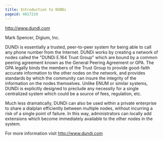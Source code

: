 ```yaml
---
title: Introduction to DUNDi
pageid: 4817219
---
```


<http://www.dundi.com> 


Mark Spencer, Digium, Inc. 


DUNDi is essentially a trusted, peer-to-peer system for being able to call any phone number from the Internet. DUNDi works by creating a network of nodes called the "DUNDi E.164 Trust Group" which are bound by a common peering agreement known as the General Peering Agreement or GPA. The GPA legally binds the members of the Trust Group to provide good-faith accurate information to the other nodes on the network, and provides standards by which the community can insure the integrity of the information on the nodes themselves. Unlike ENUM or similar systems, DUNDi is explicitly designed to preclude any necessity for a single centralized system which could be a source of fees, regulation, etc. 


Much less dramatically, DUNDi can also be used within a private enterprise to share a dialplan efficiently between multiple nodes, without incurring a risk of a single point of failure. In this way, administrators can locally add extensions which become immediately available to the other nodes in the system. 


For more information visit <http://www.dundi.com>


